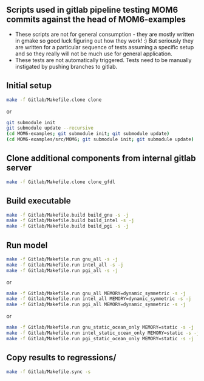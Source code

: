 ## Scripts used in gitlab pipeline testing MOM6 commits against the head of MOM6-examples

- These scripts are not for general consumption - they are mostly written in gmake so good luck figuring out how they work! :)
  But seriously they are written for a particular sequence of tests assuming a specific setup and so they really will not be much use for general application.
- These tests are not automatically triggered. Tests need to be manually instigated by pushing branches to gitlab.


## Initial setup

```bash
make -f Gitlab/Makefile.clone clone
```
or
```bash
git submodule init
git submodule update --recursive 
(cd MOM6-examples; git submodule init; git submodule update)
(cd MOM6-examples/src/MOM6; git submodule init; git submodule update)
```

## Clone additional components from internal gitlab server

```bash
make -f Gitlab/Makefile.clone clone_gfdl
```

## Build executable

```bash
make -f Gitlab/Makefile.build build_gnu -s -j
make -f Gitlab/Makefile.build build_intel -s -j
make -f Gitlab/Makefile.build build_pgi -s -j
```

## Run model

```bash
make -f Gitlab/Makefile.run gnu_all -s -j
make -f Gitlab/Makefile.run intel_all -s -j
make -f Gitlab/Makefile.run pgi_all -s -j
```

or 
```bash
make -f Gitlab/Makefile.run gnu_all MEMORY=dynamic_symmetric -s -j
make -f Gitlab/Makefile.run intel_all MEMORY=dynamic_symmetric -s -j
make -f Gitlab/Makefile.run pgi_all MEMORY=dynamic_symmetric -s -j
```

or 
```bash
make -f Gitlab/Makefile.run gnu_static_ocean_only MEMORY=static -s -j
make -f Gitlab/Makefile.run intel_static_ocean_only MEMORY=static -s -j
make -f Gitlab/Makefile.run pgi_static_ocean_only MEMORY=static -s -j
```

## Copy results to regressions/
```bash
make -f Gitlab/Makefile.sync -s
```
